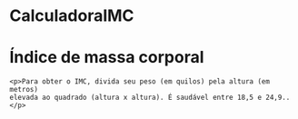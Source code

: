 # CalculadoraIMC
<!DOCTYPE html>
<html lang="pt-br">
<head>
    <title>Portal do IMC</title>
<head>
<body>
    <h1>Índice de massa corporal</h1>

    <p>Para obter o IMC, divida seu peso (em quilos) pela altura (em metros)
    elevada ao quadrado (altura x altura). É saudável entre 18,5 e 24,9..</p>
</body>
</html>
